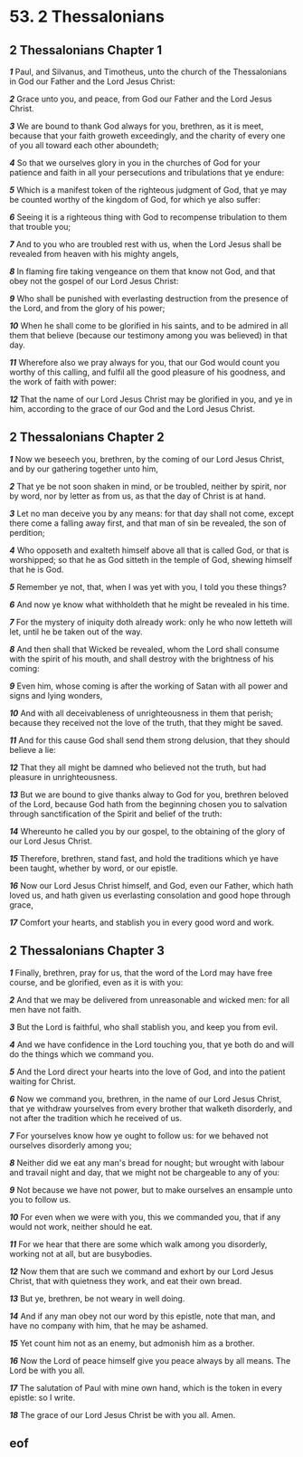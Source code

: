 
# 53. 2 Thessalonians

## 2 Thessalonians Chapter 1

***1*** Paul, and Silvanus, and Timotheus, unto the church of the Thessalonians in God our Father and the Lord Jesus Christ:

***2*** Grace unto you, and peace, from God our Father and the Lord Jesus Christ.

***3*** We are bound to thank God always for you, brethren, as it is meet, because that your faith groweth exceedingly, and the charity of every one of you all toward each other aboundeth;

***4*** So that we ourselves glory in you in the churches of God for your patience and faith in all your persecutions and tribulations that ye endure:

***5*** Which is a manifest token of the righteous judgment of God, that ye may be counted worthy of the kingdom of God, for which ye also suffer:

***6*** Seeing it is a righteous thing with God to recompense tribulation to them that trouble you;

***7*** And to you who are troubled rest with us, when the Lord Jesus shall be revealed from heaven with his mighty angels,

***8*** In flaming fire taking vengeance on them that know not God, and that obey not the gospel of our Lord Jesus Christ:

***9*** Who shall be punished with everlasting destruction from the presence of the Lord, and from the glory of his power;

***10*** When he shall come to be glorified in his saints, and to be admired in all them that believe (because our testimony among you was believed) in that day.

***11*** Wherefore also we pray always for you, that our God would count you worthy of this calling, and fulfil all the good pleasure of his goodness, and the work of faith with power:

***12*** That the name of our Lord Jesus Christ may be glorified in you, and ye in him, according to the grace of our God and the Lord Jesus Christ.


## 2 Thessalonians Chapter 2

***1*** Now we beseech you, brethren, by the coming of our Lord Jesus Christ, and by our gathering together unto him,

***2*** That ye be not soon shaken in mind, or be troubled, neither by spirit, nor by word, nor by letter as from us, as that the day of Christ is at hand.

***3*** Let no man deceive you by any means: for that day shall not come, except there come a falling away first, and that man of sin be revealed, the son of perdition;

***4*** Who opposeth and exalteth himself above all that is called God, or that is worshipped; so that he as God sitteth in the temple of God, shewing himself that he is God.

***5*** Remember ye not, that, when I was yet with you, I told you these things?

***6*** And now ye know what withholdeth that he might be revealed in his time.

***7*** For the mystery of iniquity doth already work: only he who now letteth will let, until he be taken out of the way.

***8*** And then shall that Wicked be revealed, whom the Lord shall consume with the spirit of his mouth, and shall destroy with the brightness of his coming:

***9*** Even him, whose coming is after the working of Satan with all power and signs and lying wonders,

***10*** And with all deceivableness of unrighteousness in them that perish; because they received not the love of the truth, that they might be saved.

***11*** And for this cause God shall send them strong delusion, that they should believe a lie:

***12*** That they all might be damned who believed not the truth, but had pleasure in unrighteousness.

***13*** But we are bound to give thanks alway to God for you, brethren beloved of the Lord, because God hath from the beginning chosen you to salvation through sanctification of the Spirit and belief of the truth:

***14*** Whereunto he called you by our gospel, to the obtaining of the glory of our Lord Jesus Christ.

***15*** Therefore, brethren, stand fast, and hold the traditions which ye have been taught, whether by word, or our epistle.

***16*** Now our Lord Jesus Christ himself, and God, even our Father, which hath loved us, and hath given us everlasting consolation and good hope through grace,

***17*** Comfort your hearts, and stablish you in every good word and work.


## 2 Thessalonians Chapter 3

***1*** Finally, brethren, pray for us, that the word of the Lord may have free course, and be glorified, even as it is with you:

***2*** And that we may be delivered from unreasonable and wicked men: for all men have not faith.

***3*** But the Lord is faithful, who shall stablish you, and keep you from evil.

***4*** And we have confidence in the Lord touching you, that ye both do and will do the things which we command you.

***5*** And the Lord direct your hearts into the love of God, and into the patient waiting for Christ.

***6*** Now we command you, brethren, in the name of our Lord Jesus Christ, that ye withdraw yourselves from every brother that walketh disorderly, and not after the tradition which he received of us.

***7*** For yourselves know how ye ought to follow us: for we behaved not ourselves disorderly among you;

***8*** Neither did we eat any man's bread for nought; but wrought with labour and travail night and day, that we might not be chargeable to any of you:

***9*** Not because we have not power, but to make ourselves an ensample unto you to follow us.

***10*** For even when we were with you, this we commanded you, that if any would not work, neither should he eat.

***11*** For we hear that there are some which walk among you disorderly, working not at all, but are busybodies.

***12*** Now them that are such we command and exhort by our Lord Jesus Christ, that with quietness they work, and eat their own bread.

***13*** But ye, brethren, be not weary in well doing.

***14*** And if any man obey not our word by this epistle, note that man, and have no company with him, that he may be ashamed.

***15*** Yet count him not as an enemy, but admonish him as a brother.

***16*** Now the Lord of peace himself give you peace always by all means. The Lord be with you all.

***17*** The salutation of Paul with mine own hand, which is the token in every epistle: so I write.

***18*** The grace of our Lord Jesus Christ be with you all. Amen.


## eof
